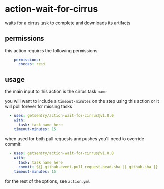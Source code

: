 action-wait-for-cirrus
======================

waits for a cirrus task to complete and downloads its artifacts

## permissions

this action requires the following permissions:

```yaml
    permissions:
      checks: read
```

## usage

the main input to this action is the cirrus task `name`

you will want to include a `timeout-minutes` on the step using this action or
it will poll forever for missing tasks

```yaml
  - uses: getsentry/action-wait-for-cirrus@v1.0.0
    with:
      task: task name here
    timeout-minutes: 15
```

when used for both pull requests and pushes you'll need to override commit:

```yaml
  - uses: getsentry/action-wait-for-cirrus@v1.0.0
    with:
      task: task name here
      commit: ${{ github.event.pull_request.head.sha || github.sha }}
    timeout-minutes: 15
```

for the rest of the options, see `action.yml`
